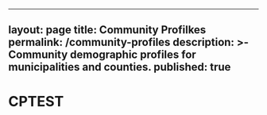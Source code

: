
---
layout: page
title: Community Profilkes
permalink: /community-profiles
description: >-
  Community demographic profiles for municipalities and counties.
published: true
---

# CPTEST
